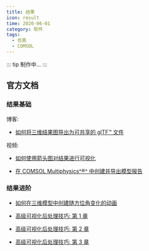 ```yaml
---
title: 结果
icon: result
time: 2020-06-01
category: 软件
tags:
  - 仿真
  - COMSOL
---
```


::: tip
制作中...
:::

## 官方文档

### 结果基础

博客:

- [如何将三维结果图导出为可共享的 glTF™ 文件](https://cn.comsol.com/blogs/how-to-export-and-share-your-3d-result-plots-as-gltf-files/)

视频:

- [如何使用箭头图对结果进行可视化](https://cn.comsol.com/video/arrow-plots-visualize-results)

- [在 COMSOL Multiphysics^®^ 中创建并导出模型报告](https://cn.comsol.com/video/creating-exporting-model-reports-comsol-multiphysics)

### 结果进阶

- [如何在三维模型中创建随方位角变化的动画](https://cn.comsol.com/blogs/how-to-create-animations-along-the-azimuthal-direction-for-3d-models/)

- [高级可视化后处理技巧: 第 1 章](https://cn.comsol.com/video/chapter-1-advanced-visualization-techniques-postprocessing)

- [高级可视化后处理技巧: 第 2 章](https://cn.comsol.com/video/chapter-2-advanced-visualization-techniques-postprocessing)

- [高级可视化后处理技巧: 第 3 章](https://cn.comsol.com/video/chapter-3-advanced-visualization-techniques-postprocessing)
